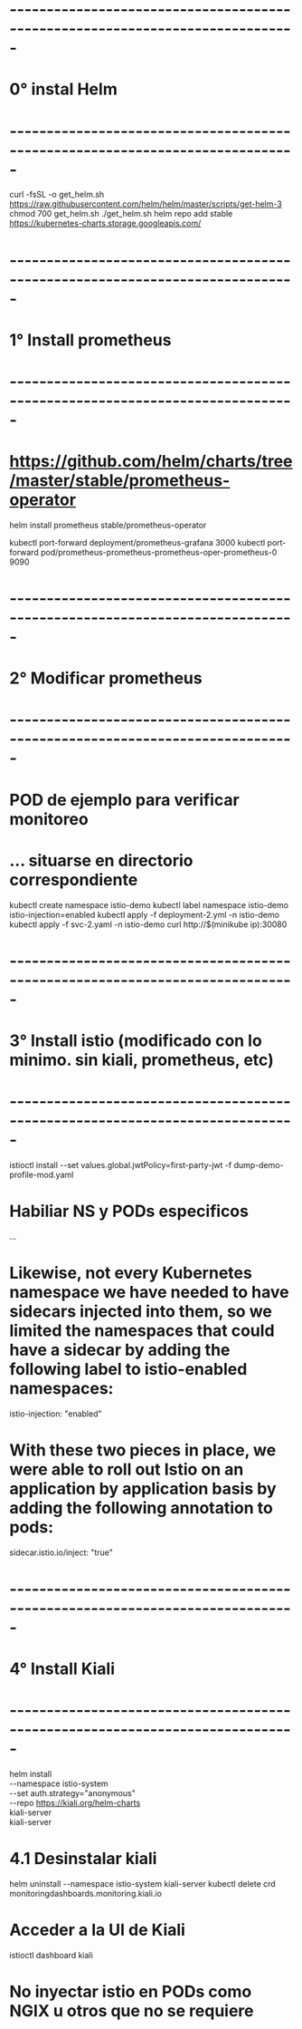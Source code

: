 
# -----------------------------------------------------------------------------
# 0° instal Helm
# -----------------------------------------------------------------------------

curl -fsSL -o get_helm.sh https://raw.githubusercontent.com/helm/helm/master/scripts/get-helm-3
chmod 700 get_helm.sh
./get_helm.sh
helm repo add stable https://kubernetes-charts.storage.googleapis.com/

# -----------------------------------------------------------------------------
# 1° Install prometheus
# -----------------------------------------------------------------------------

# https://github.com/helm/charts/tree/master/stable/prometheus-operator
helm install prometheus stable/prometheus-operator

kubectl port-forward deployment/prometheus-grafana 3000
kubectl port-forward pod/prometheus-prometheus-prometheus-oper-prometheus-0 9090

# -----------------------------------------------------------------------------
# 2° Modificar prometheus
# -----------------------------------------------------------------------------

# POD de ejemplo para verificar monitoreo
# ... situarse en directorio correspondiente
kubectl create namespace istio-demo
kubectl label namespace istio-demo istio-injection=enabled
kubectl apply -f deployment-2.yml -n istio-demo
kubectl apply -f svc-2.yaml  -n istio-demo
curl http://$(minikube ip):30080

# -----------------------------------------------------------------------------
# 3° Install istio (modificado con lo minimo. sin kiali, prometheus, etc)
# -----------------------------------------------------------------------------

istioctl install --set values.global.jwtPolicy=first-party-jwt -f dump-demo-profile-mod.yaml

# Habiliar NS y PODs especificos
...

# Likewise, not every Kubernetes namespace we have needed to have sidecars injected into them, so we limited the namespaces that could have a sidecar by adding the following label to istio-enabled namespaces:
istio-injection: "enabled"

# With these two pieces in place, we were able to roll out Istio on an application by application basis by adding the following annotation to pods:

sidecar.istio.io/inject: "true"

# -----------------------------------------------------------------------------
# 4° Install Kiali
# -----------------------------------------------------------------------------

helm install \
--namespace istio-system \
--set auth.strategy="anonymous" \
--repo https://kiali.org/helm-charts \
kiali-server \
kiali-server


# 4.1 Desinstalar kiali
helm uninstall --namespace istio-system kiali-server
kubectl delete crd monitoringdashboards.monitoring.kiali.io

#  Acceder a la UI de Kiali
istioctl dashboard kiali

# No inyectar istio en PODs como NGIX u otros que no se requiere